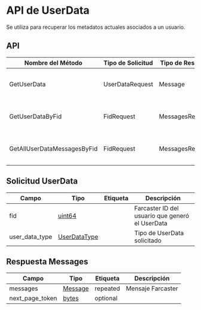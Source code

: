 # API de UserData

Se utiliza para recuperar los metadatos actuales asociados a un usuario.

## API

| Nombre del Método           | Tipo de Solicitud | Tipo de Respuesta | Descripción                                 |
| --------------------------- | ----------------- | ----------------- | ------------------------------------------- |
| GetUserData                 | UserDataRequest   | Message           | Devuelve un UserData específico para un Fid |
| GetUserDataByFid            | FidRequest        | MessagesResponse  | Devuelve todos los UserData para un Fid     |
| GetAllUserDataMessagesByFid | FidRequest        | MessagesResponse  | Devuelve todos los UserData para un Fid     |

## Solicitud UserData

| Campo          | Tipo              | Etiqueta | Descripción                                     |
| -------------- | ----------------- | -------- | ----------------------------------------------- |
| fid            | [uint64](#)       |          | Farcaster ID del usuario que generó el UserData |
| user_data_type | [UserDataType](#) |          | Tipo de UserData solicitado                     |

## Respuesta Messages

| Campo           | Tipo            | Etiqueta | Descripción       |
| --------------- | --------------- | -------- | ----------------- |
| messages        | [Message](#)    | repeated | Mensaje Farcaster |
| next_page_token | [bytes](#bytes) | optional |                   |
